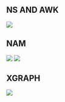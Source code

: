 ## NS AND AWK

![](output/ns.png)

## NAM

![](output/initial.png)
![](output/final.png)

## XGRAPH

![](output/xgraph.png)